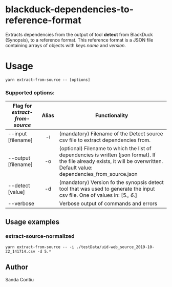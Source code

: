 # blackduck-dependencies-to-reference-format
Extracts dependencies from the output of tool __detect__ from BlackDuck (Synopsis), to a reference format. This reference format is a JSON file containing arrays of objects with keys _name_ and _version_.

# Usage
```
yarn extract-from-source -- [options]
```

### Supported options:

| Flag for *extract-from-source*             | Alias | Functionality
| ----------------- |:-----:| -------------------------------------
| --input [filename]|  -i   | (mandatory) Filename of the Detect source csv file to extract dependencies from.
| --output [filename]|  -o   | (optional) Filename to which the list of dependencies is written (json format). If the file already exists, it will be overwritten. Default value: dependencies_from_source.json
| --detect [value]|  -d   | (mandatory) Version fo the synopsis detect tool that was used to generate the input csv file. One of values in: [5.*, 6.*]
| --verbose         |       | Verbose output of commands and errors



## Usage examples

### extract-source-normalized
```
yarn extract-from-source -- -i ./testData/uid-web_source_2019-10-22_141714.csv -d 5.*
```

## Author
Sanda Contiu